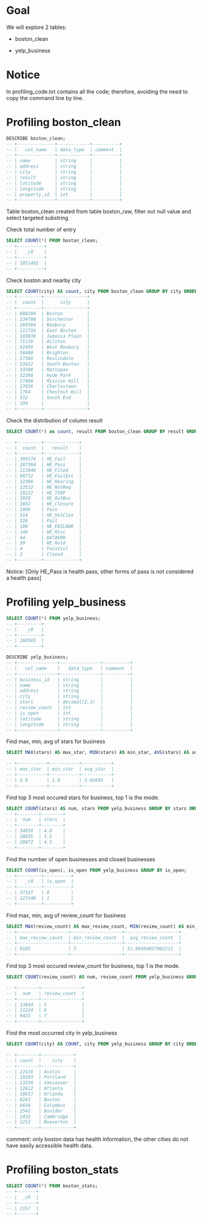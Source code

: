 
<!--SQL to make the code have different colors in markdown editor, but the code is in fact in HiveSQL -->

# Goal

We will explore 2 tables:

* boston_clean

* yelp_business

# Notice

In profiling_code.txt contains all the code; therefore, avoiding the need to copy the command line by line.


# Profiling boston_clean

```sql
DESCRIBE boston_clean;
-- +--------------+------------+----------+
-- |   col_name   | data_type  | comment  |
-- +--------------+------------+----------+
-- | name         | string     |          |
-- | address      | string     |          |
-- | city         | string     |          |
-- | result       | string     |          |
-- | latitude     | string     |          |
-- | longitude    | string     |          |
-- | property_id  | int        |          |
-- +--------------+------------+----------+
```
Table boston_clean created from table boston_raw, filter out null value and select targeted substring

Check total number of entry

```sql
SELECT COUNT(*) FROM boston_clean;
-- +----------+
-- |   _c0    |
-- +----------+
-- | 1851492  |
-- +----------+
```

Check boston and nearby city

```sql
SELECT COUNT(city) AS count, city FROM boston_clean GROUP BY city ORDER BY count DESC;
-- +---------+----------------+
-- |  count  |      city      |
-- +---------+----------------+
-- | 808204  | Boston         |
-- | 234700  | Dorchester     |
-- | 169384  | Roxbury        |
-- | 111716  | East Boston    |
-- | 103036  | Jamaica Plain  |
-- | 71116   | Allston        |
-- | 61456   | West Roxbury   |
-- | 58460   | Brighton       |
-- | 57368   | Roslindale     |
-- | 53432   | South Boston   |
-- | 33508   | Mattapan       |
-- | 32268   | Hyde Park      |
-- | 27408   | Mission Hill   |
-- | 27036   | Charlestown    |
-- | 1764    | Chestnut Hill  |
-- | 532     | South End      |
-- | 104     |                |
-- +---------+----------------+
```

Check the distribution of column result

```sql
SELECT COUNT(*) as count, result FROM boston_clean GROUP BY result ORDER BY count DESC;

-- +---------+-------------+
-- |  count  |   result    |
-- +---------+-------------+
-- | 395376  | HE_Fail     |
-- | 287364  | HE_Pass     |
-- | 111846  | HE_Filed    |
-- | 68712   | HE_FailExt  |
-- | 32388   | HE_Hearing  |
-- | 13532   | HE_NotReq   |
-- | 10222   | HE_TSOP     |
-- | 3020    | HE_OutBus   |
-- | 1032    | HE_Closure  |
-- | 1006    | Pass        |
-- | 514     | HE_VolClos  |
-- | 326     | Fail        |
-- | 180     | HE_FAILNOR  |
-- | 148     | HE_Misc     |
-- | 44      | DATAERR     |
-- | 30      | HE_Hold     |
-- | 4       | PassViol    |
-- | 2       | Closed      |
-- +---------+-------------+
```

Notice: [Only HE_Pass is health pass, other forms of pass is not considered a health pass]

# Profiling yelp_business
```sql
SELECT COUNT(*) FROM yelp_business;
-- +---------+
-- |   _c0   |
-- +---------+
-- | 160585  |
-- +---------+

```

```sql
DESCRIBE yelp_business;
-- +---------------+---------------+----------+
-- |   col_name    |   data_type   | comment  |
-- +---------------+---------------+----------+
-- | business_id   | string        |          |
-- | name          | string        |          |
-- | address       | string        |          |
-- | city          | string        |          |
-- | stars         | decimal(2,1)  |          |
-- | review_count  | int           |          |
-- | is_open       | int           |          |
-- | latitude      | string        |          |
-- | longitude     | string        |          |
-- +---------------+---------------+----------+
```

Find max, min, avg of stars for business

```sql
SELECT MAX(stars) AS max_star, MIN(stars) AS min_star, AVG(stars) AS avg_star FROM yelp_business;

-- +-----------+-----------+-----------+
-- | max_star  | min_star  | avg_star  |
-- +-----------+-----------+-----------+
-- | 5.0       | 1.0       | 3.65695   |
-- +-----------+-----------+-----------+
```

Find top 3 most occured stars for business, top 1 is the mode.

```sql
SELECT COUNT(stars) AS num, stars FROM yelp_business GROUP BY stars ORDER BY num DESC LIMIT 3;
-- +--------+--------+
-- |  num   | stars  |
-- +--------+--------+
-- | 34056  | 4.0    |
-- | 28835  | 3.5    |
-- | 28072  | 4.5    |
-- +--------+--------+

```

Find the number of open businesses and closed businesses

```sql
SELECT COUNT(is_open), is_open FROM yelp_business GROUP BY is_open;
-- +---------+----------+
-- |   _c0   | is_open  |
-- +---------+----------+
-- | 37337   | 0        |
-- | 123248  | 1        |
-- +---------+----------+
```

Find max, min, avg of review_count for business

```sql
SELECT MAX(review_count) AS max_review_count, MIN(review_count) AS min_review_count, AVG(review_count) AS avg_review_count FROM yelp_business;
-- +-------------------+-------------------+--------------------+
-- | max_review_count  | min_review_count  |  avg_review_count  |
-- +-------------------+-------------------+--------------------+
-- | 9185              | 5                 | 51.96454837002211  |
-- +-------------------+-------------------+--------------------+
```


Find top 3 most occured review_count for business, top 1 is the mode.

```sql
SELECT COUNT(review_count) AS num, review_count FROM yelp_business GROUP BY review_count ORDER BY num DESC LIMIT 3;

-- +--------+---------------+
-- |  num   | review_count  |
-- +--------+---------------+
-- | 13844  | 5             |
-- | 11224  | 6             |
-- | 9421   | 7             |
-- +--------+---------------+

```

Find the most occurred city in yelp_business
```sql
SELECT COUNT(city) AS COUNT, city FROM yelp_business GROUP BY city ORDER BY COUNT DESC LIMIT 10;

-- +--------+------------+
-- | count  |    city    |
-- +--------+------------+
-- | 22416  | Austin     |
-- | 18203  | Portland   |
-- | 13330  | Vancouver  |
-- | 12612  | Atlanta    |
-- | 10637  | Orlando    |
-- | 8263   | Boston     |
-- | 6634   | Columbus   |
-- | 2542   | Boulder    |
-- | 2433   | Cambridge  |
-- | 2252   | Beaverton  |
-- +--------+------------+
```
comment: only boston data has health information, the other cities do not have easily accessible health data. 



# Profiling boston_stats

```sql
SELECT COUNT(*) FROM boston_stats;
-- +-------+
-- |  _c0  |
-- +-------+
-- | 2157  |
-- +-------+
```

